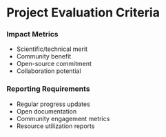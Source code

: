 # Project Evaluation Criteria

### **Impact Metrics**

* Scientific/technical merit
* Community benefit
* Open-source commitment
* Collaboration potential

### **Reporting Requirements**

* Regular progress updates
* Open documentation
* Community engagement metrics
* Resource utilization reports
